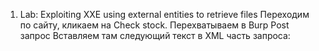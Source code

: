 1. Lab: Exploiting XXE using external entities to retrieve files
Переходим по сайту, кликаем на Check stock. 
Перехватываем в Burp Post запрос
Вставляем там следующий текст в XML часть запроса:
